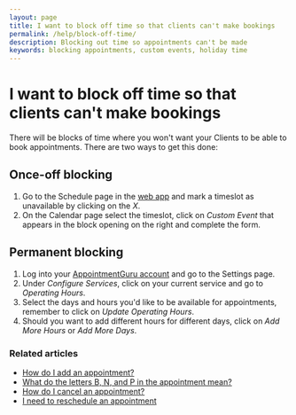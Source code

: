 ```yaml
---
layout: page
title: I want to block off time so that clients can't make bookings
permalink: /help/block-off-time/
description: Blocking out time so appointments can't be made
keywords: blocking appointments, custom events, holiday time
---
```


# I want to block off time so that clients can't make bookings

There will be blocks of time where you won't want your Clients to be able to book appointments. There are two ways to get this done:

## Once-off blocking

1. Go to the Schedule page in the [web app](https://app.appointmentguru.co/) and mark a timeslot as unavailable by clicking on the *X*.
2. On the Calendar page select the timeslot, click on *Custom Event* that appears in the block opening on the right and complete the form.

## Permanent blocking

1. Log into your [AppointmentGuru account](https://app.appointmentguru.co/) and go to the Settings page.
2. Under *Configure Services*, click on your current service and go to *Operating Hours*.
3. Select the days and hours you'd like to be available for appointments, remember to click on *Update Operating Hours*.
4. Should you want to add different hours for different days, click on *Add More Hours* or *Add More Days*.

### Related articles

* [How do I add an appointment?](/help/add-an-appointment)
* [What do the letters B, N, and P in the appointment mean?](/help/appointment-status)
* [How do I cancel an appointment?](/help/cancel-appointment)
* [I need to reschedule an appointment](/help/reschedule-appointment)
